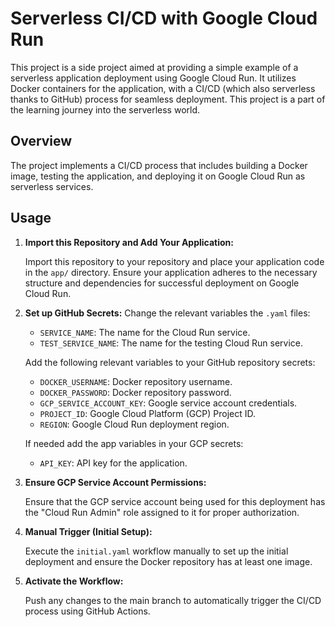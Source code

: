 # Serverless CI/CD with Google Cloud Run

This project is a side project aimed at providing a simple example of a serverless application deployment using Google Cloud Run. It utilizes Docker containers for the application, with a CI/CD (which also serverless thanks to GitHub) process for seamless deployment. This project is a part of the learning journey into the serverless world.

## Overview

The project implements a CI/CD process that includes building a Docker image, testing the application, and deploying it on Google Cloud Run as serverless services.

## Usage

1. **Import this Repository and Add Your Application:**

   Import this repository to your repository and place your application code in the `app/` directory. Ensure your application adheres to the necessary structure and dependencies for successful deployment on Google Cloud Run.

2. **Set up GitHub Secrets:**
   Change the relevant variables the `.yaml` files:
   - `SERVICE_NAME`: The name for the Cloud Run service.
   - `TEST_SERVICE_NAME`: The name for the testing Cloud Run service.

   Add the following relevant variables to your GitHub repository secrets:

   - `DOCKER_USERNAME`: Docker repository username.
   - `DOCKER_PASSWORD`: Docker repository password.
   - `GCP_SERVICE_ACCOUNT_KEY`: Google service account credentials.
   - `PROJECT_ID`: Google Cloud Platform (GCP) Project ID.
   - `REGION`: Google Cloud Run deployment region.

   If needed add the app variables in your GCP secrets:

   - `API_KEY`: API key for the application.

3. **Ensure GCP Service Account Permissions:**

   Ensure that the GCP service account being used for this deployment has the "Cloud Run Admin" role assigned to it for proper authorization.

3. **Manual Trigger (Initial Setup):**

   Execute the `initial.yaml` workflow manually to set up the initial deployment and ensure the Docker repository has at least one image.

4. **Activate the Workflow:**

   Push any changes to the main branch to automatically trigger the CI/CD process using GitHub Actions.

